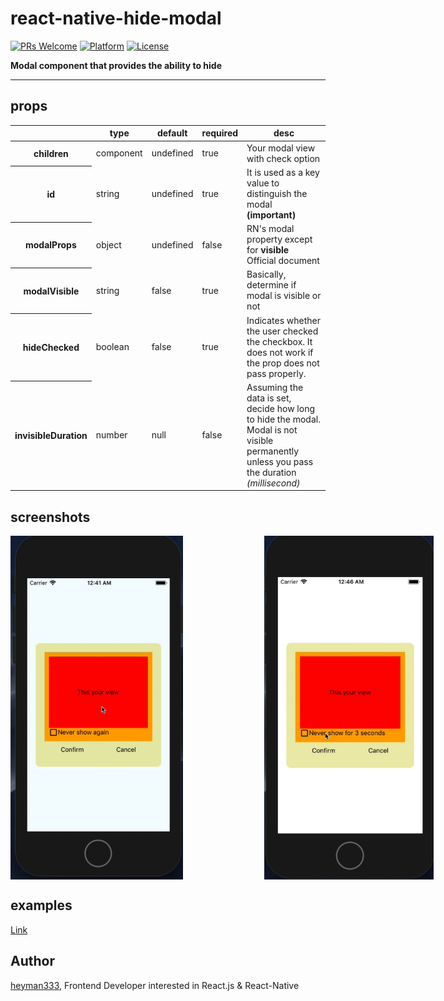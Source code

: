 # react-native-hide-modal

[![PRs Welcome](https://img.shields.io/badge/PRs-Welcome-brightgreen.svg)](https://github.com/heyman333/react-native-responsive-fontSize/pulls)
[![Platform](https://img.shields.io/badge/platform-react--native-lightgrey.svg)](http://facebook.github.io/react-native/)
[![License](https://img.shields.io/badge/license-MIT-blue.svg)](https://github.com/heyman333/react-native-responsive-fontSize/blob/master/LICENSE)

<strong>Modal component that provides the ability to hide</strong>

<hr />

## props

<table>
      <thead>
        <tr>
          <th></th>
          <th>type</th>
          <th>default</th>
          <th>required</th>
          <th>desc</th>
        </tr>
      </thead>
      <tbody>
        <tr>
          <th>children</th>
          <td>component</td>
          <td>undefined</td>
          <td>true</td>
          <td>Your modal view with check option</td>
        </tr>
        <tr>
          <th>id</th>
          <td>string</td>
          <td>undefined</td>
          <td>true</td>
          <td>It is used as a key value to distinguish the modal <strong>(important)</strong></td>
        </tr>
        <tr>
          <th>modalProps</th>
          <td>object</td>
          <td>undefined</td>
          <td>false</td>
          <td>RN's modal property except for <b>visible</b>
            <br/>
            <a herf="https://facebook.github.io/react-native/docs/modal#props-1" target="_blank" >Official document</a>
          </td>
        </tr>
        <tr>
          <th>modalVisible</th>
          <td>string</td>
          <td>false</td>
          <td>true</td>
          <td>Basically, determine if modal is visible or not</td>
        </tr>
        <tr>
          <th>hideChecked</th>
          <td>boolean</td>
          <td>false</td>
          <td>true</td>
          <td>Indicates whether the user checked the checkbox.
It does not work if the prop does not pass properly.</td>
        </tr>
        <tr>
          <th>invisibleDuration</th>
          <td>number</td>
          <td>null</td>
          <td>false</td>
          <td>Assuming the data is set, decide how long to hide the modal. Modal is not visible permanently unless you pass the duration <i>(millisecond)</i></td>
        </tr>
      </tbody>
</table>

## screenshots

<div style="display: flex;">
 <img src="img/default.gif" alt="screenshot1" height="550" />
 <img src="img/withInvisibleDuration.gif" alt="screenshot1" height="550" style="margin-left: 130px;"/>
</div>

## examples
[Link](https://github.com/heyman333/react-native-hide-modal/blob/master/examples/App.js)

## Author
[heyman333](https://github.com/heyman333), Frontend Developer interested in React.js & React-Native 
